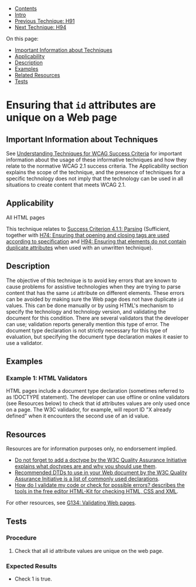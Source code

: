 -   [Contents](https://www.w3.org/WAI/WCAG21/Techniques/#techniques "Table of Contents")
-   [Intro](https://www.w3.org/WAI/WCAG21/Techniques/#introduction "Introduction to Techniques")
-   [Previous Technique: H91](H91)
-   [Next Technique: H94](H94)

On this page:

-   [Important Information about Techniques](#important-information)
-   [Applicability](#applicability)
-   [Description](#description)
-   [Examples](#examples)
-   [Related Resources](#resources)
-   [Tests](#tests)

Ensuring that `id` attributes are unique on a Web page
======================================================

Important Information about Techniques
--------------------------------------

See [Understanding Techniques for WCAG Success Criteria](https://www.w3.org/WAI/WCAG21/Understanding/understanding-techniques) for important information about the usage of these informative techniques and how they relate to the normative WCAG 2.1 success criteria. The Applicability section explains the scope of the technique, and the presence of techniques for a specific technology does not imply that the technology can be used in all situations to create content that meets WCAG 2.1.

Applicability
-------------

All HTML pages

This technique relates to [Success Criterion 4.1.1: Parsing](https://www.w3.org/WAI/WCAG21/Understanding/parsing) (Sufficient, together with [H74: Ensuring that opening and closing tags are used according to specification](../html/H74) and [H94: Ensuring that elements do not contain duplicate attributes](../html/H94) when used with an unwritten technique).

Description
-----------

The objective of this technique is to avoid key errors that are known to cause problems for assistive technologies when they are trying to parse content that has the same `id` attribute on different elements. These errors can be avoided by making sure the Web page does not have duplicate `id` values. This can be done manually or by using HTML's mechanism to specify the technology and technology version, and validating the document for this condition. There are several validators that the developer can use; validation reports generally mention this type of error. The document type declaration is not strictly necessary for this type of evaluation, but specifying the document type declaration makes it easier to use a validator.

Examples
--------

### Example 1: HTML Validators

HTML pages include a document type declaration (sometimes referred to as !DOCTYPE statement). The developer can use offline or online validators (see Resources below) to check that id attributes values are only used once on a page. The W3C validador, for example, will report ID "X already defined" when it encounters the second use of an id value.

Resources
---------

Resources are for information purposes only, no endorsement implied.

-   [Do not forget to add a doctype by the W3C Quality Assurance Initiative explains what doctypes are and why you should use them](https://www.w3.org/QA/Tips/Doctype).
-   [Recommended DTDs to use in your Web document by the W3C Quality Assurance Initiative is a list of commonly used declarations](https://www.w3.org/QA/2002/04/valid-dtd-list.html).
-   [How do I validate my code or check for possible errors? describes the tools in the free editor HTML-Kit for checking HTML, CSS and XML](http://www.chami.com/html-kit/faq/pages/validate_tools.html).

For other resources, see [G134: Validating Web pages](https://www.w3.org/WAI/WCAG21/Techniques/general/G134).

Tests
-----

### Procedure

1.  Check that all id attribute values are unique on the web page.

### Expected Results

-   Check 1 is true.
